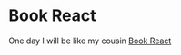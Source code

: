 # Book React

One day I will be like my cousin [Book React](https://github.com/Balastrong/book-research)

